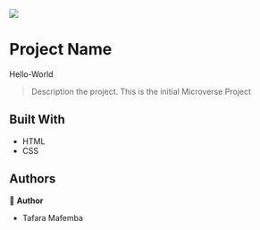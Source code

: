 ![](https://img.shields.io/badge/Microverse-blueviolet)

# Project Name
Hello-World
> Description the project.
This is the initial Microverse Project

## Built With

- HTML
- CSS

## Authors

👤 **Author**

- Tafara Mafemba


